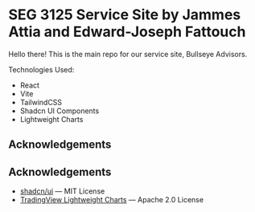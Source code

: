 # SEG 3125 Service Site by Jammes Attia and Edward-Joseph Fattouch

Hello there! This is the main repo for our service site, Bullseye Advisors.

Technologies Used:

- React
- Vite
- TailwindCSS
- Shadcn UI Components
- Lightweight Charts

## Acknowledgements

## Acknowledgements

- [shadcn/ui](https://github.com/shadcn-ui/ui) — MIT License
- [TradingView Lightweight Charts](https://www.tradingview.com/lightweight-charts/) — Apache 2.0 License
